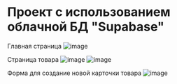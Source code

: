 # Проект с использованием облачной БД "Supabase"

Главная страница
![image](https://user-images.githubusercontent.com/82836455/202275296-bfa364c8-6a6d-4abe-b378-daa83cb6d19c.png)

Страница товара
![image](https://user-images.githubusercontent.com/82836455/202275432-3d1bdd0c-1f63-47db-8cf1-00d63cceb76c.png)
![image](https://user-images.githubusercontent.com/82836455/202275471-ebb6bdeb-08bc-40f4-b498-eed1aab89303.png)

Форма для создание новой карточки товара
![image](https://user-images.githubusercontent.com/82836455/202275554-b9aee5d8-1990-483f-98f5-0bf7eaa8e25a.png)
